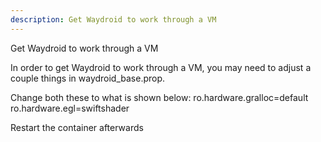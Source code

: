 ```yaml
---
description: Get Waydroid to work through a VM
---
```


Get Waydroid to work through a VM

In order to get Waydroid to work through a VM, you may need to adjust a couple things in waydroid_base.prop.  


Change both these to what is shown below: 
ro.hardware.gralloc=default  
ro.hardware.egl=swiftshader  

Restart the container afterwards  
